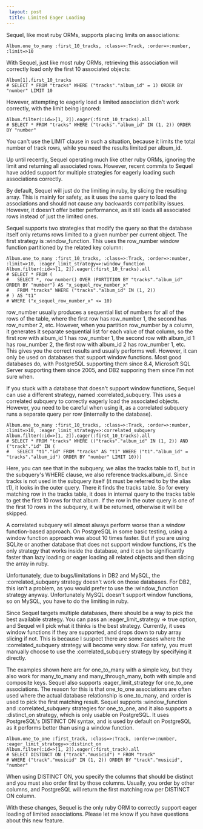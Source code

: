 ```yaml
---
 layout: post
 title: Limited Eager Loading
---
```


Sequel, like most ruby ORMs, supports placing limits on associations:

    Album.one_to_many :first_10_tracks, :class=>:Track, :order=>:number, :limit=>10

With Sequel, just like most ruby ORMs, retrieving this association will correctly load only the first 10 associated objects:

    Album[1].first_10_tracks
    # SELECT * FROM "tracks" WHERE ("tracks"."album_id" = 1) ORDER BY "number" LIMIT 10

However, attempting to eagerly load a limited association didn't work correctly, with the limit being ignored:

    Album.filter(:id=>[1, 2]).eager(:first_10_tracks).all
    # SELECT * FROM "tracks" WHERE ("tracks"."album_id" IN (1, 2)) ORDER BY "number"

You can't use the LIMIT clause in such a situation, because it limits the total number of track rows, while you need the results limited per album_id.  

Up until recently, Sequel operating much like other ruby ORMs, ignoring the limit and returning all associated rows.  However, recent commits to Sequel have added support for multiple strategies for eagerly loading such associations correctly.

By default, Sequel will just do the limiting in ruby, by slicing the resulting array.  This is mainly for safety, as it uses the same query to load the associations and should not cause any backwards compatibility issues.  However, it doesn't offer better performance, as it stil loads all associated rows instead of just the limited ones.

Sequel supports two strategies that modify the query so that the database itself only returns rows limited to a given number per current object.  The first strategy is :window_function.  This uses the row_number window function partitioned by the related key column:

    Album.one_to_many :first_10_tracks, :class=>:Track, :order=>:number, :limit=>10, :eager_limit_strategy=>:window_function
    Album.filter(:id=>[1, 2]).eager(:first_10_tracks).all
    # SELECT * FROM (
    #   SELECT *, row_number() OVER (PARTITION BY "tracks"."album_id" ORDER BY "number") AS "x_sequel_row_number_x"
    #   FROM "tracks" WHERE ("tracks"."album_id" IN (1, 2))
    # ) AS "t1"
    # WHERE ("x_sequel_row_number_x" <= 10)

row_number usually produces a sequential list of numbers for all of the rows of the table, where the first row has row_number 1, the second has row_number 2, etc. However, when you partition row_number by a column, it generates it separate sequential list for each value of that column, so the first row with album_id 1 has row_number 1, the second row with album_id 1 has row_number 2, the first row with album_id 2 has row_number 1, etc.  This gives you the correct results and usually performs well.  However, it can only be used on databases that support window functions.  Most good databases do, with PostgreSQL supporting them since 8.4, Microsoft SQL Server supporting them since 2005, and DB2 supporing them since I'm not sure when.

If you stuck with a database that doesn't support window functions, Sequel can use a different strategy, named :correlated_subquery.  This uses a correlated subquery to correctly eagerly load the associated objects.  However, you need to be careful when using it, as a correlated subquery runs a separate query per row (internally to the database).

    Album.one_to_many :first_10_tracks, :class=>:Track, :order=>:number, :limit=>10, :eager_limit_strategy=>:correlated_subquery
    Album.filter(:id=>[1, 2]).eager(:first_10_tracks).all
    # SELECT * FROM "tracks" WHERE (("tracks"."album_id" IN (1, 2)) AND ("track"."id" IN (
    #   SELECT "t1"."id" FROM "tracks" AS "t1" WHERE ("t1"."album_id" = "tracks"."album_id") ORDER BY "number" LIMIT 10))) 

Here, you can see that in the subquery, we alias the tracks table to t1, but in the subquery's WHERE clause, we also reference tracks.album_id.  Since tracks is not used in the subquery itself (it must be referred to by the alias t1), it looks in the outer query.  There it finds the tracks table.  So for every matching row in the tracks table, it does in internal query to the tracks table to get the first 10 rows for that album.  If the row in the outer query is one of the first 10 rows in the subquery, it will be returned, otherwise it will be skipped.

A correlated subquery will almost always perform worse than a window function-based approach.  On PostgreSQL in some basic testing, using a window function approach was about 10 times faster.  But if you are using SQLite or another database that does not support window functions, it's the only strategy that works inside the database, and it can be significantly faster than lazy loading or eager loading all related objects and then slicing the array in ruby.

Unfortunately, due to bugs/limitations in DB2 and MySQL, the :correlated_subquery strategy doesn't work on those databases.  For DB2, this isn't a problem, as you would prefer to use the :window_function strategy anyway. Unfortunately MySQL doesn't support window functions, so on MySQL, you have to do the limiting in ruby.

Since Sequel targets multiple databases, there should be a way to pick the best available strategy.  You can pass an :eager_limit_strategy => true option, and Sequel will pick what it thinks is the best strategy.  Currently, it uses window functions if they are supported, and drops down to ruby array slicing if not.  This is because I suspect there are some cases where the :correlated_subquery strategy will become very slow.  For safety, you must manually choose to use the :correlated_subquery strategy by specifying it directly.

The examples shown here are for one_to_many with a simple key, but they also work for many_to_many and many_through_many, both with simple and composite keys.  Sequel also supports :eager_limit_strategy for one_to_one associations.  The reason for this is that one_to_one associations are often used where the actual database relationship is one_to_many, and :order is used to pick the first matching result.  Sequel supports :window_function and :correlated_subquery strategies for one_to_one, and it also supports a :distinct_on strategy, which is only usable on PostgreSQL.  It uses PostgreSQL's DISTINCT ON syntax, and is used by default on PostgreSQL as it performs better than using a window function.

    Album.one_to_one :first_track, :class=>:Track, :order=>:number, :eager_limit_strategy=>:distinct_on
    Album.filter(:id=>[1, 2]).eager(:first_track).all
    # SELECT DISTINCT ON ("track"."musicid") * FROM "track"
    # WHERE ("track"."musicid" IN (1, 2)) ORDER BY "track"."musicid", "number"

When using DISTINCT ON, you specify the columns that should be distinct and you must also order first by those columns.  Usually, you order by other columns, and PostgreSQL will return the first matching row per DISTINCT ON column.

With these changes, Sequel is the only ruby ORM to correctly support eager loading of limited associations.  Please let me know if you have questions about this new feature.
